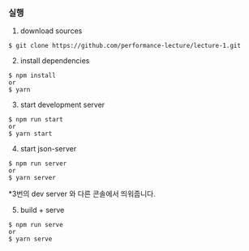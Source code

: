 

### 실행

1. download sources

```
$ git clone https://github.com/performance-lecture/lecture-1.git
```

2. install dependencies

```
$ npm install
or
$ yarn
```

3. start development server

```
$ npm run start
or
$ yarn start
```

4. start json-server

```
$ npm run server
or
$ yarn server
```
*3번의 dev server 와 다른 콘솔에서 띄워줍니다.

5. build + serve

```
$ npm run serve
or
$ yarn serve
```


